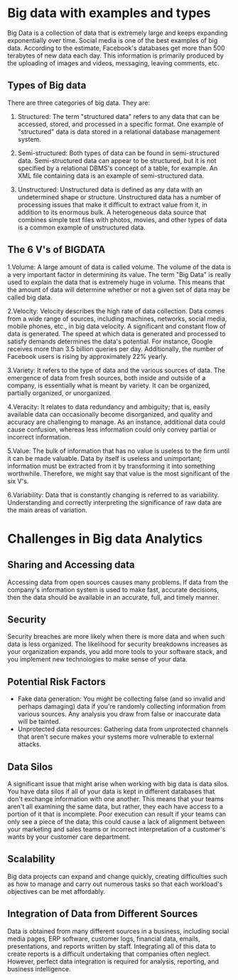 # Big data with examples and types

Big Data is a collection of data that is extremely large and keeps expanding exponentially over time. Social media is one of the best examples of big data. According to the estimate, Facebook's databases get more than 500 terabytes of new data each day. This information is primarily produced by the uploading of images and videos, messaging, leaving comments, etc.

## Types of Big data

There are three categories of big data. They are:

1. Structured: The term "structured data" refers to any data that can be accessed, stored, and processed in a specific format. One example of "structured" data is data stored in a relational database management system.

2. Semi-structured: Both types of data can be found in semi-structured data. Semi-structured data can appear to be structured, but it is not specified by a relational DBMS's concept of a table, for example. An XML file containing data is an example of semi-structured data.

3. Unstructured: Unstructured data is defined as any data with an undetermined shape or structure. Unstructured data has a number of processing issues that make it difficult to extract value from it, in addition to its enormous bulk. A heterogeneous data source that combines simple text files with photos, movies, and other types of data is a common example of unstructured data.

## The 6 V's of BIGDATA

1.Volume: A large amount of data is called volume. The volume of the data is a very important factor in determining its value. The term "Big Data" is really used to explain the data that is extremely huge in volume. This means that the amount of data will determine whether or not a given set of data may be called big data.

2.Velocity: Velocity describes the high rate of data collection. Data comes from a wide range of sources, including machines, networks, social media, mobile phones, etc., in big data velocity. A significant and constant flow of data is generated. The speed at which data is generated and processed to satisfy demands determines the data's potential. For instance, Google receives more than 3.5 billion queries per day. Additionally, the number of Facebook users is rising by approximately 22% yearly.

3.Variety: It refers to the type of data and the various sources of data. The emergence of data from fresh sources, both inside and outside of a company, is essentially what is meant by variety. It can be organized, partially organized, or unorganized.

4.Veracity: It relates to data redundancy and ambiguity; that is, easily available data can occasionally become disorganized, and quality and accuracy are challenging to manage. As an instance, additional data could cause confusion, whereas less information could only convey partial or incorrect information.

5.Value: The bulk of information that has no value is useless to the firm until it can be made valuable. Data by itself is useless and unimportant; information must be extracted from it by transforming it into something worthwhile. Therefore, we might say that value is the most significant of the six V's.

6.Variability: Data that is constantly changing is referred to as variability. Understanding and correctly interpreting the significance of raw data are the main areas of variation.

# Challenges in Big data Analytics

## Sharing and Accessing data

Accessing data from open sources causes many problems. If data from the company's information system is used to make fast, accurate decisions, then the data should be available in an accurate, full, and timely manner.

## Security

Security breaches are more likely when there is more data and when such data is less organized. The likelihood for security breakdowns increases as your organization expands, you add more tools to your software stack, and you implement new technologies to make sense of your data.

## Potential Risk Factors

- Fake data generation: You might be collecting false (and so invalid and perhaps damaging) data if you're randomly collecting information from various sources. Any analysis you draw from false or inaccurate data will be tainted.
- Unprotected data resources: Gathering data from unprotected channels that aren't secure makes your systems more vulnerable to external attacks.

## Data Silos

A significant issue that might arise when working with big data is data silos. You have data silos if all of your data is kept in different databases that don't exchange information with one another. This means that your teams aren't all examining the same data, but rather, they each have access to a portion of it that is incomplete. Poor execution can result if your teams can only see a piece of the data; this could cause a lack of alignment between your marketing and sales teams or incorrect interpretation of a customer's wants by your customer care department.

## Scalability

Big data projects can expand and change quickly, creating difficulties such as how to manage and carry out numerous tasks so that each workload's objectives can be met affordably.

## Integration of Data from Different Sources

Data is obtained from many different sources in a business, including social media pages, ERP software, customer logs, financial data, emails, presentations, and reports written by staff. Integrating all of this data to create reports is a difficult undertaking that companies often neglect. However, perfect data integration is required for analysis, reporting, and business intelligence.

